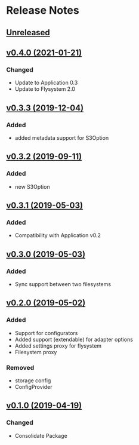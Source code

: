 # Release Notes

## [Unreleased](https://github.com/ixocreate/filesystem-package/compare/0.4.0...develop)

## [v0.4.0 (2021-01-21)](https://github.com/ixocreate/validation-package/compare/0.3.3...0.4.0)
### Changed
- Update to Application 0.3
- Update to Flysystem 2.0

## [v0.3.3 (2019-12-04)](https://github.com/ixocreate/filesystem-package/compare/0.3.2...0.3.3)
### Added
- added metadata support for S3Option

## [v0.3.2 (2019-09-11)](https://github.com/ixocreate/filesystem-package/compare/0.3.1...0.3.2)
### Added
- new S3Option

## [v0.3.1 (2019-05-03)](https://github.com/ixocreate/filesystem-package/compare/0.3.0...0.3.1)
### Added
- Compatibility with Application v0.2

## [v0.3.0 (2019-05-03)](https://github.com/ixocreate/filesystem-package/compare/0.2.0...0.3.0)
### Added
- Sync support between two filesystems

## [v0.2.0 (2019-05-02)](https://github.com/ixocreate/filesystem-package/compare/0.1.0...0.2.0)
### Added
- Support for configurators
- Added support (extendable) for adapter options
- Added settings proxy for flysystem
- Filesystem proxy
### Removed
- storage config
- ConfigProvider

## [v0.1.0 (2019-04-19)](https://github.com/ixocreate/filesystem-package/compare/master...0.1.0)

### Changed
- Consolidate Package

